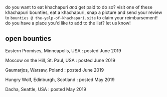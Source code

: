 do you want to eat khachapuri _and_ get paid to do so? visit one of these khachapuri bounties, eat a khachapuri, snap a picture and send your review to `bounties @ the-yelp-of-khachapuri.site` to claim your reimbursement! do you have a place you'd like to add to the list? let us know!

## open bounties

Eastern Promises, Minneapolis, USA
: posted June 2019

Moscow on the Hill, St. Paul, USA
: posted June 2019

Gaumarjos, Warsaw, Poland
: posted June 2019

Hungry Wolf, Edinburgh, Scotland
: posted May 2019

Dacha, Seattle, USA
: posted May 2019